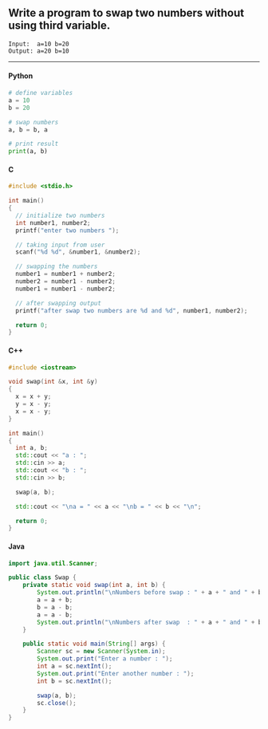 ## Write a program to swap two numbers without using third variable.

```
Input:  a=10 b=20
Output: a=20 b=10
```

---

<CodeBlock slots="heading, code" repeat="4" languages="Python, C, C++, Java" />

#### Python

```python
# define variables
a = 10
b = 20

# swap numbers
a, b = b, a

# print result
print(a, b)
```

#### C

```c
#include <stdio.h>

int main()
{
  // initialize two numbers
  int number1, number2;
  printf("enter two numbers ");

  // taking input from user
  scanf("%d %d", &number1, &number2);

  // swapping the numbers
  number1 = number1 + number2;
  number2 = number1 - number2;
  number1 = number1 - number2;

  // after swapping output
  printf("after swap two numbers are %d and %d", number1, number2);

  return 0;
}
```

#### C++

```cpp
#include <iostream>

void swap(int &x, int &y)
{
  x = x + y;
  y = x - y;
  x = x - y;
}

int main()
{
  int a, b;
  std::cout << "a : ";
  std::cin >> a;
  std::cout << "b : ";
  std::cin >> b;

  swap(a, b);

  std::cout << "\na = " << a << "\nb = " << b << "\n";

  return 0;
}
```

#### Java

```java
import java.util.Scanner;

public class Swap {
    private static void swap(int a, int b) {
        System.out.println("\nNumbers before swap : " + a + " and " + b);
        a = a + b;
        b = a - b;
        a = a - b;
        System.out.println("\nNumbers after swap  : " + a + " and " + b);
    }

    public static void main(String[] args) {
        Scanner sc = new Scanner(System.in);
        System.out.print("Enter a number : ");
        int a = sc.nextInt();
        System.out.print("Enter another number : ");
        int b = sc.nextInt();

        swap(a, b);
        sc.close();
    }
}
```
